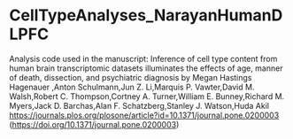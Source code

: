 # CellTypeAnalyses_NarayanHumanDLPFC

Analysis code used in the manuscript:
Inference of cell type content from human brain transcriptomic datasets illuminates the effects of age, manner of death, dissection, and psychiatric diagnosis
by Megan Hastings Hagenauer ,Anton Schulmann,Jun Z. Li,Marquis P. Vawter,David M. Walsh,Robert C. Thompson,Cortney A. Turner,William E. Bunney,Richard M. Myers,Jack D. Barchas,Alan F. Schatzberg,Stanley J. Watson,Huda Akil
https://journals.plos.org/plosone/article?id=10.1371/journal.pone.0200003 (https://doi.org/10.1371/journal.pone.0200003)
